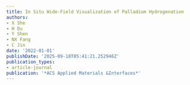 ```yaml
---
title: In Situ Wide-Field Visualization of Palladium Hydrogenation
authors:
- X She
- H Du
- Y Shen
- NX Fang
- C Jin
date: '2022-01-01'
publishDate: '2025-09-18T05:41:21.252946Z'
publication_types:
- article-journal
publication: '*ACS Applied Materials &Interfaces*'
---
```

